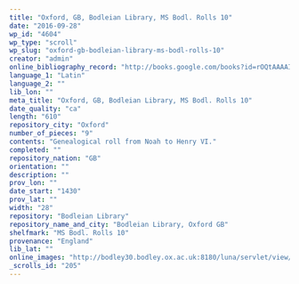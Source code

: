 ```yaml
---
title: "Oxford, GB, Bodleian Library, MS Bodl. Rolls 10"
date: "2016-09-28"
wp_id: "4604"
wp_type: "scroll"
wp_slug: "oxford-gb-bodleian-library-ms-bodl-rolls-10"
creator: "admin"
online_bibliography_record: "http://books.google.com/books?id=rOQtAAAAIAAJ&pg=PA558&lpg=PA558&dq=bodleian+library+pedigree+roll+2&source=bl&ots=YViuDY6a0W&sig=pR7fAhw7X8fupSiBIUJnBkRSl3I&hl=en&sa=X&ei=_-HCU4qzOMykyATosYLgCg&ved=0CD0Q6AEwBQ#v=onepage&q=bodleian%20library%20pedigree%20roll%202&f=false  p.558"
language_1: "Latin"
language_2: ""
lib_lon: ""
meta_title: "Oxford, GB, Bodleian Library, MS Bodl. Rolls 10"
date_quality: "ca"
length: "610"
repository_city: "Oxford"
number_of_pieces: "9"
contents: "Genealogical roll from Noah to Henry VI."
completed: ""
repository_nation: "GB"
orientation: ""
description: ""
prov_lon: ""
date_start: "1430"
prov_lat: ""
width: "28"
repository: "Bodleian Library"
repository_name_and_city: "Bodleian Library, Oxford GB"
shelfmark: "MS Bodl. Rolls 10"
provenance: "England"
lib_lat: ""
online_images: "http://bodley30.bodley.ox.ac.uk:8180/luna/servlet/view/all/what/MS.+Bodl.+Rolls+10"
_scrolls_id: "205"
---
```



